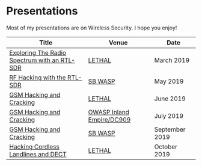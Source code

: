 # Presentations
Most of my presentations are on Wireless Security. I hope you enjoy!

| Title | Venue | Date |
|-------|-------|------|
|[Exploring The Radio Spectrum with an RTL-SDR](https://github.com/mfput/talks/tree/master/Exploring-Radio-with-SDR) | [LETHAL](https://www.meetup.com/LETHAL/events/257971679/) | March 2019 |
|[RF Hacking with the RTL-SDR](https://github.com/mfput/talks/tree/master/Exploring-Radio-with-SDR) | [SB WASP](https://www.meetup.com/SouthBayWASP/events/xrgnwqyzhbgb/) | May 2019 |
|[GSM Hacking and Cracking](https://github.com/mfput/talks/tree/master/GSM-Hacking-and-Cracking) | [LETHAL](https://www.meetup.com/LETHAL/events/259801704/) | June 2019 |
|[GSM Hacking and Cracking](https://github.com/mfput/talks/tree/master/GSM-Hacking-and-Cracking) | [OWASP Inland Empire/DC909](https://www.meetup.com/OWASP-Inland-Empire-Open-Web-Application-Security-Project/events/263001531/) | July 2019 |
|[GSM Hacking and Cracking](https://github.com/mfput/talks/tree/master/GSM-Hacking-and-Cracking) | [SB WASP](https://www.meetup.com/SouthBayWASP/events/zvltxqyzmbkb/) | September 2019 |
|[Hacking Cordless Landlines and DECT](https://github.com/mfput/talks/tree/master/Wireless-Phones-and-DECT) | [LETHAL](https://www.meetup.com/LETHAL/events/264652498/) | October 2019 |
